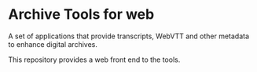 # Archive Tools for web
A set of applications that provide transcripts, WebVTT and other metadata to enhance digital archives. 

This repository provides a web front end to the tools.
